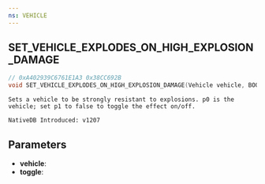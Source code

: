 ```yaml
---
ns: VEHICLE
---
```

## SET_VEHICLE_EXPLODES_ON_HIGH_EXPLOSION_DAMAGE

```c
// 0xA402939C6761E1A3 0x38CC692B
void SET_VEHICLE_EXPLODES_ON_HIGH_EXPLOSION_DAMAGE(Vehicle vehicle, BOOL toggle);
```

```
Sets a vehicle to be strongly resistant to explosions. p0 is the vehicle; set p1 to false to toggle the effect on/off.

NativeDB Introduced: v1207
```

## Parameters
* **vehicle**:
* **toggle**:
